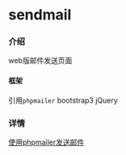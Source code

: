 # sendmail

### 介绍

web版邮件发送页面

#### 框架

引用`phpmailer`
bootstrap3
jQuery

### 详情

[使用phpmailer发送邮件](https://rumosky.com/archives/27)
